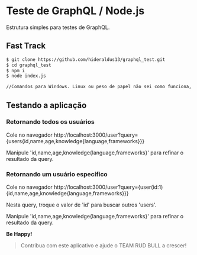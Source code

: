 # Teste de GraphQL / Node.js

Estrutura simples para testes de GraphQL.

## Fast Track
```bash
$ git clone https://github.com/hideraldus13/graphql_test.git
$ cd graphql_test
$ npm i
$ node index.js

//Comandos para Windows. Linux ou peso de papel não sei como funciona, mas é por aí.
```

## Testando a aplicação

### Retornando todos os usuários

Cole no navegador http://localhost:3000/user?query={users{id,name,age,knowledge{language,frameworks}}}

Manipule 'id,name,age,knowledge{language,frameworks}' para refinar o resultado da query.


### Retornando um usuário específico

Cole no navegador http://localhost:3000/user?query={user(id:1){id,name,age,knowledge{language,frameworks}}}

Nesta query, troque o valor de 'id' para buscar outros 'users'. 

Manipule 'id,name,age,knowledge{language,frameworks}' para refinar o resultado da query.


<b> Be Happy! </b>



> Contribua com este aplicativo e ajude o TEAM RUD BULL a crescer!
